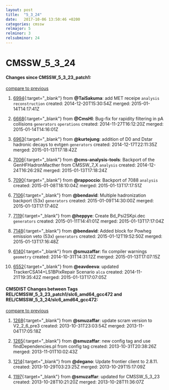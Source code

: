 ```yaml
---
layout: post
title:  "5_3_24"
date:   2017-10-06 13:50:46 +0200
categories: cmssw
relmajor: 5
relminor: 3
relsubminor: 24
---
```


# CMSSW_5_3_24
#### Changes since CMSSW_5_3_23_patch1:

[compare to previous](https://github.com/cms-sw/cmssw/compare/CMSSW_5_3_23_patch1...CMSSW_5_3_24)



1. [6994](http://github.com/cms-sw/cmssw/pull/6994){:target="_blank"}  from **@TaiSakuma**: add MET receipe `analysis`  `reconstruction`  created: 2014-12-20T15:30:54Z merged: 2015-01-14T14:17:41Z

1. [6668](http://github.com/cms-sw/cmssw/pull/6668){:target="_blank"}  from **@CmsHI**: Bug-fix for rapidity filtering in pA collisions `generators`  `operations`  created: 2014-11-27T16:12:20Z merged: 2015-01-14T14:16:01Z

1. [6963](http://github.com/cms-sw/cmssw/pull/6963){:target="_blank"}  from **@kurtejung**: addition of D0 and Dstar hadronic decays to evtgen `generators`  created: 2014-12-17T22:11:35Z merged: 2015-01-13T17:18:42Z

1. [7006](http://github.com/cms-sw/cmssw/pull/7006){:target="_blank"}  from **@cms-analysis-tools**: Backport of the GenHFHadronMacther from CMSSW_7_X `analysis`  created: 2014-12-24T16:26:29Z merged: 2015-01-13T17:18:24Z

1. [7090](http://github.com/cms-sw/cmssw/pull/7090){:target="_blank"}  from **@rappoccio**: Backport of 7088 `analysis`  created: 2015-01-08T18:10:04Z merged: 2015-01-13T17:17:51Z

1. [7106](http://github.com/cms-sw/cmssw/pull/7106){:target="_blank"}  from **@bendavid**: Multiple hadronization backport (53x) `generators`  created: 2015-01-09T14:30:00Z merged: 2015-01-13T17:17:40Z

1. [7119](http://github.com/cms-sw/cmssw/pull/7119){:target="_blank"}  from **@heppye**: Create Bd_Psi2SKpi.dec `generators`  created: 2015-01-11T14:41:01Z merged: 2015-01-13T17:17:04Z

1. [7148](http://github.com/cms-sw/cmssw/pull/7148){:target="_blank"}  from **@bendavid**: Added block for Powheg emission veto (53x) `generators`  created: 2015-01-12T19:52:50Z merged: 2015-01-13T17:16:48Z

1. [6140](http://github.com/cms-sw/cmssw/pull/6140){:target="_blank"}  from **@smuzaffar**: fix compiler warnings `geometry`  created: 2014-10-31T14:31:12Z merged: 2015-01-13T17:07:15Z

1. [6552](http://github.com/cms-sw/cmssw/pull/6552){:target="_blank"}  from **@eavdeeva**: updated TrackerCSA14+LS1BPixRepair Scenario  `alca`  created: 2014-11-21T19:35:42Z merged: 2015-01-13T17:07:05Z

#### CMSDIST Changes between Tags REL/CMSSW_5_3_23_patch1/slc6_amd64_gcc472 and REL/CMSSW_5_3_24/slc6_amd64_gcc472:

[compare to previous](https://github.com/cms-sw/cmsdist/compare/REL/CMSSW_5_3_23_patch1/slc6_amd64_gcc472...REL/CMSSW_5_3_24/slc6_amd64_gcc472)



1. [1268](http://github.com/cms-sw/cmssw/pull/1268){:target="_blank"}  from **@smuzaffar**: update scram version to V2_2_6_pre3 created: 2013-10-31T23:03:54Z merged: 2013-11-04T17:05:18Z

1. [1265](http://github.com/cms-sw/cmssw/pull/1265){:target="_blank"}  from **@smuzaffar**: new config tag and use findDependencies.pl from config tag created: 2013-10-31T20:38:26Z merged: 2013-11-01T10:02:43Z

1. [1214](http://github.com/cms-sw/cmssw/pull/1214){:target="_blank"}  from **@degano**: Update frontier client to 2.8.11. created: 2013-10-29T03:23:25Z merged: 2013-10-29T15:17:09Z

1. [1197](http://github.com/cms-sw/cmssw/pull/1197){:target="_blank"}  from **@smuzaffar**: updated for CMSSW_5_3_23 created: 2013-10-28T10:21:20Z merged: 2013-10-28T11:36:07Z
